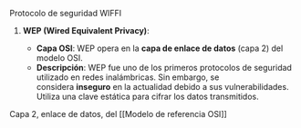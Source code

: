 Protocolo de seguridad WIFFI

1. **WEP (Wired Equivalent Privacy)**:
    
    - **Capa OSI**: WEP opera en la **capa de enlace de datos** (capa 2) del modelo OSI.
    - **Descripción**: WEP fue uno de los primeros protocolos de seguridad utilizado en redes inalámbricas. Sin embargo, se considera **inseguro** en la actualidad debido a sus vulnerabilidades. Utiliza una clave estática para cifrar los datos transmitidos.

Capa 2, enlace de datos, del [[Modelo de referencia OSI]]
